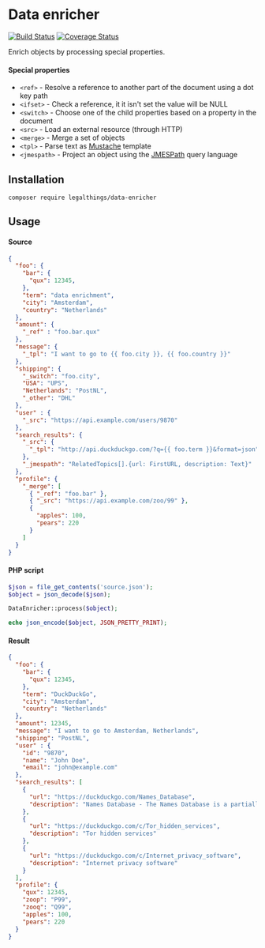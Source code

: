 Data enricher
=============

[![Build Status](https://travis-ci.org/legalthings/data-enricher.svg?branch=master)](https://travis-ci.org/legalthings/data-enricher)
[![Coverage Status](https://coveralls.io/repos/legalthings/data-enricher/badge.svg?branch=master&service=github&)](https://coveralls.io/github/legalthings/data-enricher?branch=master)

Enrich objects by processing special properties.

#### Special properties

* `<ref>` - Resolve a reference to another part of the document using a dot key path
* `<ifset>` - Check a reference, it it isn't set the value will be NULL
* `<switch>` - Choose one of the child properties based on a property in the document
* `<src>` - Load an external resource (through HTTP)
* `<merge>` - Merge a set of objects
* `<tpl>` - Parse text as [Mustache](https://mustache.github.io/) template
* `<jmespath>` - Project an object using the [JMESPath](http://jmespath.org/) query language

## Installation

    composer require legalthings/data-enricher

## Usage

#### Source

```json
{
  "foo": {
    "bar": {
      "qux": 12345,
    },
    "term": "data enrichment",
    "city": "Amsterdam",
    "country": "Netherlands"
  },
  "amount": {
    "_ref" : "foo.bar.qux"
  },
  "message": {
    "_tpl": "I want to go to {{ foo.city }}, {{ foo.country }}"
  },
  "shipping": {
    "_switch": "foo.city",
    "USA": "UPS",
    "Netherlands": "PostNL",
    "_other": "DHL"
  },
  "user" : {
    "_src": "https://api.example.com/users/9870"
  },
  "search_results": {
    "_src": {
      "_tpl": "http://api.duckduckgo.com/?q={{ foo.term }}&format=json"
    },
    "_jmespath": "RelatedTopics[].{url: FirstURL, description: Text}"
  },
  "profile": {
    "_merge": [
      { "_ref": "foo.bar" },
      { "_src": "https://api.example.com/zoo/99" },
      {
        "apples": 100,
        "pears": 220
      }
    ]
  }
}
```

#### PHP script

```php
$json = file_get_contents('source.json');
$object = json_decode($json);

DataEnricher::process($object);

echo json_encode($object, JSON_PRETTY_PRINT);
```

#### Result

```json
{
  "foo": {
    "bar": {
      "qux": 12345,
    },
    "term": "DuckDuckGo",
    "city": "Amsterdam",
    "country": "Netherlands"
  },
  "amount": 12345,
  "message": "I want to go to Amsterdam, Netherlands",
  "shipping": "PostNL",
  "user" : {
    "id": "9870",
    "name": "John Doe",
    "email": "john@example.com"
  },
  "search_results": [
    {
      "url": "https://duckduckgo.com/Names_Database",
      "description": "Names Database - The Names Database is a partially defunct social network, owned and operated by Classmates.com, a wholly owned subsidiary of United Online. The site does not appear to be significantly updated since 2008, and has many broken links and display issues."
    },
    {
      "url": "https://duckduckgo.com/c/Tor_hidden_services",
      "description": "Tor hidden services"
    },
    {
      "url": "https://duckduckgo.com/c/Internet_privacy_software",
      "description": "Internet privacy software"
    }
  ],
  "profile": {
    "qux": 12345,
    "zoop": "P99",
    "zooq": "Q99",
    "apples": 100,
    "pears": 220
  }
}
```
